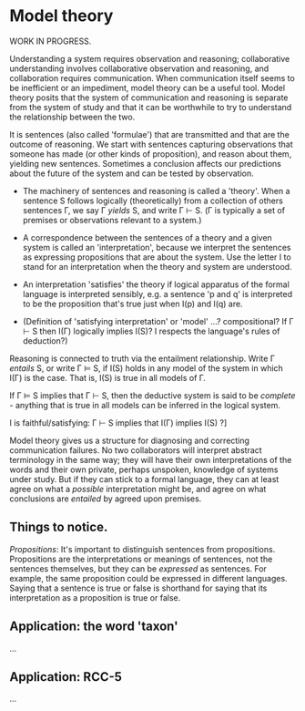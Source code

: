 
# Model theory

WORK IN PROGRESS.


Understanding a system requires observation and reasoning;
collaborative understanding involves collaborative observation and
reasoning, and collaboration requires communication.  When
communication itself seems to be inefficient or an impediment, model
theory can be a useful tool.  Model theory posits that the system of
communication and reasoning is separate from the system of study and
that it can be worthwhile to try to understand the relationship
between the two.

It is sentences (also called 'formulae') that are transmitted and that
are the outcome of reasoning.  We start with sentences capturing
observations that someone has made (or other kinds of proposition),
and reason about them, yielding new sentences.  Sometimes a conclusion
affects our predictions about the future of the system and can be
tested by observation.

  - The machinery of sentences and reasoning is called a 'theory'.
    When a sentence S follows logically (theoretically) from a
    collection of others sentences Γ, we say Γ _yields_ S, and write Γ
    ⊢ S.  (Γ is typically a set of premises or observations relevant
    to a system.)

  - A correspondence between the sentences of a theory and a given
    system is called an 'interpretation', because we interpret the
    sentences as expressing propositions that are about the system.
    Use the letter I to stand for an interpretation when the theory
    and system are understood.

  - An interpretation 'satisfies' the theory if logical apparatus of
    the formal language is interpreted sensibly, e.g. a sentence 'p
    and q' is interpreted to be the proposition that's true just when
    I(p) and I(q) are.

  - (Definition of 'satisfying interpretation' or 'model' ...?
    compositional?  If Γ ⊢ S then I(Γ) logically implies I(S)?  I
    respects the language's rules of deduction?)

Reasoning is connected to truth via the entailment relationship.
Write Γ _entails_ S, or write Γ ⊨ S, if I(S) holds in any model of the
system in which I(Γ) is the case.  That is, I(S) is true in all models
of Γ.

If Γ ⊨ S implies that Γ ⊢ S, then the deductive system is said to be
_complete_ - anything that is true in all models can be inferred in
the logical system.

I is faithful/satisfying: Γ ⊢ S implies that I(Γ) implies I(S) ?]

Model theory gives us a structure for diagnosing and correcting
communication failures.  No two collaborators will interpret abstract
terminology in the same way; they will have their own interpretations
of the words and their own private, perhaps unspoken, knowledge of
systems under study.  But if they can stick to a formal language, they
can at least agree on what a _possible_ interpretation might be, and
agree on what conclusions are _entailed_ by agreed upon premises.

## Things to notice.

_Propositions_: It's important to distinguish sentences from
propositions.  Propositions are the interpretations or meanings of
sentences, not the sentences themselves, but they can be _expressed_
as sentences.  For example, the same proposition could be expressed in
different languages.  Saying that a sentence is true or false is
shorthand for saying that its interpretation as a proposition is true
or false.

## Application: the word 'taxon'

...

## Application: RCC-5

...


